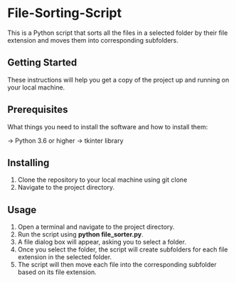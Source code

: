 # File-Sorting-Script

This is a Python script that sorts all the files in a selected folder by their file extension and moves them into corresponding subfolders.

## Getting Started

These instructions will help you get a copy of the project up and running on your local machine.

## Prerequisites

What things you need to install the software and how to install them:

-> Python 3.6 or higher
-> tkinter library

## Installing

1. Clone the repository to your local machine using git clone **<repository-url>**
2. Navigate to the project directory.

## Usage

1. Open a terminal and navigate to the project directory.
2. Run the script using **python file_sorter.py**.
3. A file dialog box will appear, asking you to select a folder.
4. Once you select the folder, the script will create subfolders for each file extension in the selected folder.
5. The script will then move each file into the corresponding subfolder based on its file extension.

